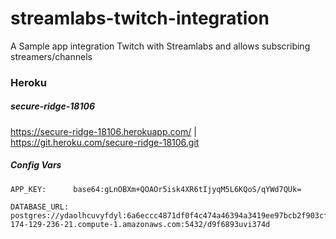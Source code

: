 # streamlabs-twitch-integration
A Sample app integration Twitch with Streamlabs and allows subscribing streamers/channels



### Heroku
##### secure-ridge-18106
https://secure-ridge-18106.herokuapp.com/ | https://git.heroku.com/secure-ridge-18106.git

##### Config Vars
    APP_KEY:      base64:gLnOBXm+QOAOr5isk4XR6tIjyqM5L6KQoS/qYWd7QUk=
    
    DATABASE_URL: postgres://ydaolhcuvyfdyl:6a6eccc4871df0f4c474a46394a3419ee97bcb2f903cf20eb8234b530c43793c@ec2-174-129-236-21.compute-1.amazonaws.com:5432/d9f6893uvi374d
    
    
